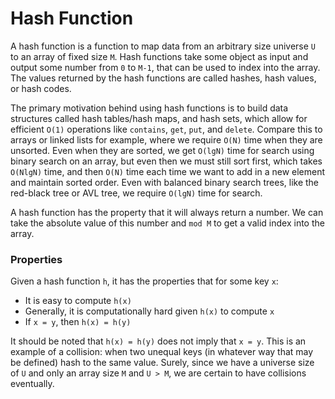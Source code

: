 # Hash Function

A hash function is a function to map data from an arbitrary size universe `U` to an array of fixed 
size `M`. Hash functions take some object as input and output some number from `0` to `M-1`, that 
can be used to index into the array. The values returned by the hash functions are called hashes, 
hash values, or hash codes.

The primary motivation behind using hash functions is to build data structures called hash 
tables/hash maps, and hash sets, which allow for efficient `O(1)` operations like `contains`, 
`get`, `put`, and `delete`. Compare this to arrays or linked lists for example, where we require 
`O(N)` time when they are unsorted. Even when they are sorted, we get `O(lgN)` time for search 
using binary search on an array, but even then we must still sort first, which takes `O(NlgN)` time,
and then `O(N)` time each time we want to add in a new element and maintain sorted order. Even with 
balanced binary search trees, like the red-black tree or AVL tree, we require `O(lgN)` time for 
search.

A hash function has the property that it will always return a number. We can take the absolute value 
of this number and `mod M` to get a valid index into the array. 

### Properties

Given a hash function `h`, it has the properties that for some key
`x`:

- It is easy to compute `h(x)`
- Generally, it is computationally hard given `h(x)` to compute `x`
- If `x = y`, then `h(x) = h(y)`

It should be noted that `h(x) = h(y)` does not imply that `x = y`. This is an example of a 
collision: when two unequal keys (in whatever way that may be defined) hash to the same value. 
Surely, since we have a universe size of `U` and only an array size `M` and `U > M`, we are certain 
to have collisions eventually.

